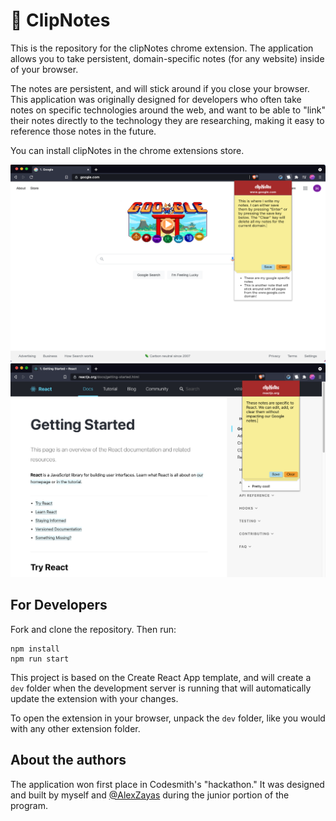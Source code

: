 # 📝 ClipNotes

This is the repository for the clipNotes chrome extension. The application allows you to take persistent, domain-specific notes (for any website) inside of your browser.

The notes are persistent, and will stick around if you close your browser. This application was originally designed for developers who often take notes on specific technologies around the web, and want to be able to "link" their notes directly to the technology they are researching, making it easy to reference those notes in the future.

You can install clipNotes in the chrome extensions store.

![An example of what the extension looks like](./promo.png)
![An example of what the extension looks like](./promo2.png)

## For Developers

Fork and clone the repository. Then run:

```
npm install
npm run start
```

This project is based on the Create React App template, and will create a `dev` folder when the development server is running that will automatically update the extension with your changes.

To open the extension in your browser, unpack the `dev` folder, like you would with any other extension folder.

## About the authors

The application won first place in Codesmith's "hackathon." It was designed and built by myself and <a href="https://github.com/AlexZayas">@AlexZayas</a> during the junior portion of the program.
